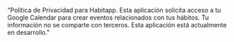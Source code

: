 "Política de Privacidad para Habitapp. Esta aplicación solicita acceso a tu Google Calendar para crear eventos relacionados con tus hábitos. Tu información no se comparte con terceros. Esta aplicación está actualmente en desarrollo."